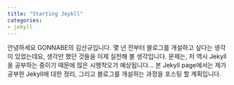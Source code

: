 ```yaml
---
title: "Starting Jeykll"
categories:
- jekyll
---
```


안녕하세요 GONNABE의 김선규입니다. 몇 년 전부터 블로그를 개설하고 싶다는 생각이 있었는데요, 생각만 했던 것들을 이제 실천해 볼 생각입니다. 문제는, 저 역시 Jekyll을 공부하는 중이기 때문에 많은 시행착오가 예상됩니다... 본 Jekyll page에서는 제가 공부한 Jekyll에 대한 정리, 그리고 블로그를 개설하는 과정을 포스팅 할 계획입니다. 
